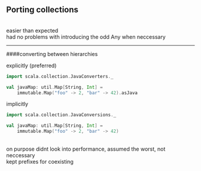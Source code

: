 
## Porting collections
<aside class="notes">
<br/>easier than expected
<br/>had no problems with introducing the odd Any when neccessary
</aside>

---

####converting between hierarchies

explicitly (preferred)
```scala
import scala.collection.JavaConverters._

val javaMap: util.Map[String, Int] =
    immutable.Map("foo" -> 2, "bar" -> 42).asJava

```
implicitly
```scala
import scala.collection.JavaConversions._

val javaMap: util.Map[String, Int] =
    immutable.Map("foo" -> 2, "bar" -> 42)

```

<aside class="notes">
<br/>on purpose didnt look into performance, assumed the worst, not neccessary
<br/>kept prefixes for coexisting
</aside>
